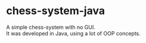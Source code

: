 # chess-system-java

A simple chess-system with no GUI.<br/>
It was developed in Java, using a lot of OOP concepts.
